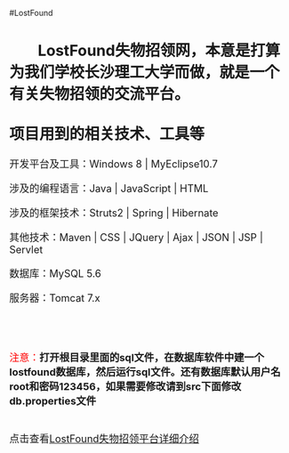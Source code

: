 #LostFound
<font size="4">

&nbsp;&nbsp;&nbsp;&nbsp;&nbsp;&nbsp;&nbsp;&nbsp;LostFound失物招领网，本意是打算为我们学校长沙理工大学而做，就是一个有关失物招领的交流平台。
<br/><br/>
项目用到的相关技术、工具等
----------

开发平台及工具：Windows 8 | MyEclipse10.7

涉及的编程语言：Java  |  JavaScript  |  HTML

涉及的框架技术：Struts2  |  Spring  |  Hibernate

其他技术：Maven | CSS  |  JQuery  |  Ajax  |  JSON  |  JSP  |  Servlet

数据库：MySQL 5.6

服务器：Tomcat 7.x

<br/><br/><br/>
<font color="red">注意：</font>**打开根目录里面的sql文件，在数据库软件中建一个lostfound数据库，然后运行sql文件。还有数据库默认用户名root和密码123456，如果需要修改请到src下面修改db.properties文件**
<br/><br/><br/>
点击查看<a href="https://github.com/panhainan/panhainan.github.io/blob/master/project/LostFound.md" >LostFound失物招领平台详细介绍</a>
</font>